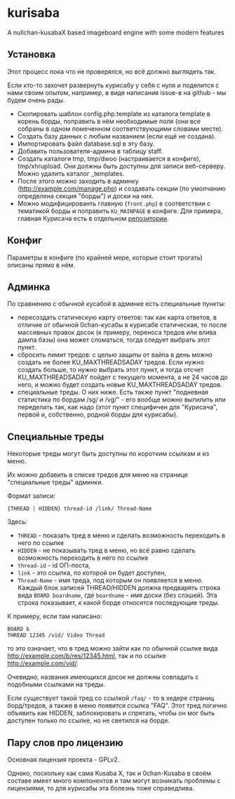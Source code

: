 # kurisaba
A nullchan-kusabaX based imageboard engine with some modern features

## Установка

Этот процесс пока что не проверялся, но всё должно выглядеть так.

Если кто-то захочет развернуть курисабу у себя с нуля и поделится с нами своим опытом, например, в виде написания issue-в на github - мы будем очень рады.

- Скопировать шаблон config.php.template из каталога template в корень борды, поправить в нём необходимые поля (они все собраны в одном помеченном соответствующими словами месте).
- Создать базу данных с любым названием (если ещё не создана).
- Импортировать файл database.sql в эту базу.
- Добавить пользователя-админа в таблицу staff.
- Создать каталоги tmp, tmp/dwoo (настраивается в конфиге), tmp/xhrupload. Они должны быть доступны для записи веб-серверу. Можно удалить каталог _templates.
- После этого можно заходить в админку (http://example.com/manage.php) и создавать секции (по умолчанию определена секция "борды") и доски на них.
- Можно модифицированть главную (`front.php`) в соответствии с тематикой борды и поправить `KU_MAINPAGE` в конфиге. Для примера, главная Курисача есть в отдельном [репозитории](https://github.com/makise-homura/kurisach-resources).

## Конфиг

Параметры в конфиге (по крайней мере, которые стоит трогать) описаны прямо в нём.

## Админка

По сравнению с обычной кусабой в админке есть специальные пункты:
- пересоздать статическую карту ответов: так как карта ответов, в отличие от обычной 0chan-кусабы в курисабе статическая, то после массивных правок досок (к примеру, переноса тредов или влива дампа базы) она может сломаться, тогда следует выбрать этот пункт.
- сбросить лимит тредов: с целью защиты от вайпа в день можно создать не более KU_MAXTHREADSADAY тредов. Если нужно создать больше, то нужно выбрать этот пункт, и тогда отсчет KU_MAXTHREADSADAY пойдет с текущего момента, а не 24 часов до него, и можно будет создать новые KU_MAXTHREADSADAY тредов.
- специальные треды. О них ниже.
Есть также пункт "подневная статистика по бордам /sg/ и /vg/" - его вообще можно выпилить или переделать так, как надо (этот пункт специфичен для "Курисача", первой и, собственно, родной борды для курисабы).

## Специальные треды

Некоторые треды могут быть доступны по коротким ссылкам и из меню.

Их можно добавить в списке тредов для меню на странице "специальные треды" админки.

Формат записи:
```
{THREAD | HIDDEN} thread-id /link/ Thread-Name
```
Здесь:
- `THREAD` - показать тред в меню и сделать возможность переходить в него по ссылке
- `HIDDEN` - не показывать тред в меню, но всё равно сделать возможность переходить в него по ссылке
- `thread-id` - id ОП-поста,
- `link` - это ссылка, по которой он будет доступен,
- `Thread-Name` - имя треда, под которым он появляется в меню.
Каждый блок записей THREAD/HIDDEN должна предварять строка вида `BOARD boardname`, где `boardname` - имя доски (без слэшей). Эта строка показывает, к какой борде относятся последующие треды.

К примеру, если там написано:
```
BOARD b
THREAD 12345 /vid/ Video Thread
```
то это означает, что в тред можно зайти как по обычной ссылке вида http://example.com/b/res/12345.html, так и по ссылке http://example.com/vid/.

Очевидно, названия имеющихся досок не должны совпадать с подобными ссылками на треды.

Если существует такой тред со ссылкой `/faq/` - то в хедере страниц борд/тредов, а также в меню появится ссылка "FAQ". Этот тред логично объявить как HIDDEN, заблокировать и спрятать, чтобы он мог быть доступен только по ссылке, но не светился на борде.

## Пару слов про лицензию

Основная лицензия проекта - GPLv2.

Однако, поскольку как сама Kusaba X, так и 0chan-Kusaba в своём составе имеет много компонентов и там могут возникать проблемы с лицензиями, то для курисабы эта болезнь тоже справедлива.
